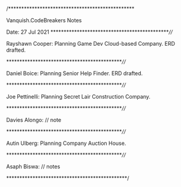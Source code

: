 /************************************************ 

Vanquish.CodeBreakers Notes 

Date: 27 Jul 2021
**********************************************//*

Rayshawn Cooper:
Planning Game Dev Cloud-based Company.
ERD drafted.

*********************************************//*

Daniel Boice:
Planning Senior Help Finder.
ERD drafted.

*********************************************//*

Joe Pettinelli:
Planning Secret Lair Construction Company.

*********************************************//*

Davies Alongo:
// note

*********************************************//*

Autin Ulberg:
Planning Company Auction House.

*********************************************//*

Asaph Biswa:
// notes

**********************************************/
